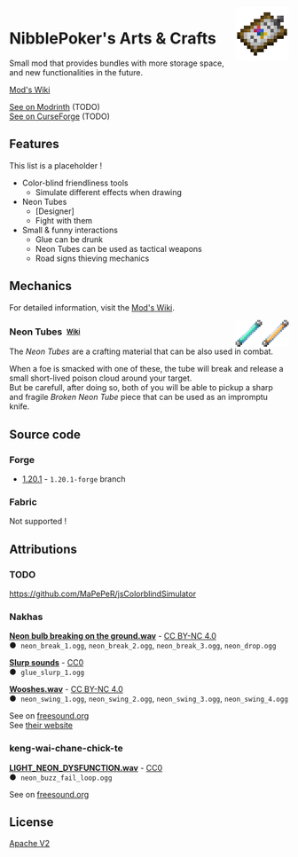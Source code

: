 <img src="images/items/designer_tab.png" align="right" width="96px" height="96px"/>

# NibblePoker's Arts & Crafts
Small mod that provides bundles with more storage space, and new functionalities in the future.

[Mod's Wiki](https://wiki.minecraft.nibblepoker.lu/arts_and_crafts)

[See on Modrinth](#) (TODO)<br>
[See on CurseForge](#) (TODO)

## Features
This list is a placeholder !

* Color-blind friendliness tools
  * Simulate different effects when drawing
* Neon Tubes
  * [Designer]
  * Fight with them
* Small & funny interactions
  * Glue can be drunk
  * Neon Tubes can be used as tactical weapons
  * Road signs thieving mechanics

## Mechanics
For detailed information, visit the [Mod's Wiki](https://wiki.minecraft.nibblepoker.lu/arts_and_crafts).


<img src="images/items/neon_tube_yellow.png" align="right" width="48px" height="48px"/>
<img src="images/items/neon_tube_blue.png" align="right" width="48px" height="48px"/>

### Neon Tubes&nbsp;&nbsp;<sup><sub>[Wiki](https://wiki.minecraft.nibblepoker.lu/arts_and_crafts/neon_tubes)</sub></sup>

The *Neon Tubes* are a crafting material that can be also used in combat.

When a foe is smacked with one of these, the tube will break and release a small short-lived poison cloud around your target.<br>
But be carefull, after doing so, both of you will be able to pickup a sharp and fragile *Broken Neon Tube* piece that can be used
as an impromptu knife.

## Source code

### Forge
* [1.20.1](https://github.com/NibblePoker/MC-Arts-And-Crafts/tree/1.20.1-forge) - `1.20.1-forge` branch

### Fabric
Not supported !


## Attributions

### TODO
https://github.com/MaPePeR/jsColorblindSimulator

### Nakhas
[**Neon bulb breaking on the ground.wav**](https://freesound.org/people/Nakhas/sounds/360410/) - 
[CC BY-NC 4.0](https://creativecommons.org/licenses/by-nc/4.0/deed.en)<br>
●&nbsp;&nbsp;`neon_break_1.ogg`, `neon_break_2.ogg`, `neon_break_3.ogg`, `neon_drop.ogg`

[**Slurp sounds**](https://freesound.org/people/Nakhas/sounds/569259/) - 
[CC0](https://creativecommons.org/public-domain/cc0/)<br>
●&nbsp;&nbsp;`glue_slurp_1.ogg`

[**Wooshes.wav**](https://freesound.org/people/Nakhas/sounds/328554/) - 
[CC BY-NC 4.0](https://creativecommons.org/licenses/by-nc/4.0/deed.en)<br>
●&nbsp;&nbsp;`neon_swing_1.ogg`, `neon_swing_2.ogg`, `neon_swing_3.ogg`, `neon_swing_4.ogg`

See on [freesound.org](https://freesound.org/people/Nakhas/)<br>
See [their website](http://nicolas-martigne.info/)

### keng-wai-chane-chick-te
[**LIGHT_NEON_DYSFUNCTION.wav**](https://freesound.org/people/keng-wai-chane-chick-te/sounds/422220/) - 
[CC0](https://creativecommons.org/public-domain/cc0/)<br>
●&nbsp;&nbsp;`neon_buzz_fail_loop.ogg`

See on [freesound.org](https://freesound.org/people/keng-wai-chane-chick-te/)


## License
[Apache V2](LICENSE)
